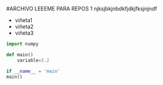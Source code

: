 #ARCHIVO LEEEME PARA REPOS 1 
njksjbkjnbdkfjdkjfksjnjndf

+ viñeta1
+ viñeta2
+ viñeta3

```python
import numpy

def main()
    variable=3.2

if __name__ = 'main'
main()

```

